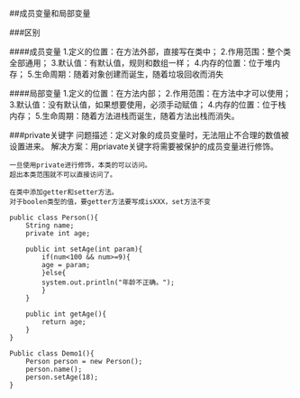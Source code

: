 ##成员变量和局部变量

###区别

####成员变量
    1.定义的位置：在方法外部，直接写在类中；
    2.作用范围：整个类全部通用；
    3.默认值：有默认值，规则和数组一样；
    4.内存的位置：位于堆内存；
    5.生命周期：随着对象创建而诞生，随着垃圾回收而消失

####局部变量
    1.定义的位置：在方法内部；
    2.作用范围：在方法中才可以使用；
    3.默认值：没有默认值，如果想要使用，必须手动赋值；
    4.内存的位置：位于栈内存；
    5.生命周期：随着方法进栈而诞生，随着方法出栈而消失。
    
###private关键字
    问题描述：定义对象的成员变量时，无法阻止不合理的数值被设置进来。
    解决方案：用priavate关键字将需要被保护的成员变量进行修饰。
    
    一旦使用private进行修饰，本类的可以访问。
    超出本类范围就不可以直接访问了。
    
    在类中添加getter和setter方法。
    对于boolen类型的值，要getter方法要写成isXXX，set方法不变

```
public class Person(){
    String name;
    private int age;
    
    public int setAge(int param){
        if(num<100 && num>=9){
        age = param;
        }else{
        system.out.println("年龄不正确。");
        }
    }

    public int getAge(){
        return age;
    }
}

Public class Demo1(){
    Person person = new Person();
    person.name();
    person.setAge(18);
}


```